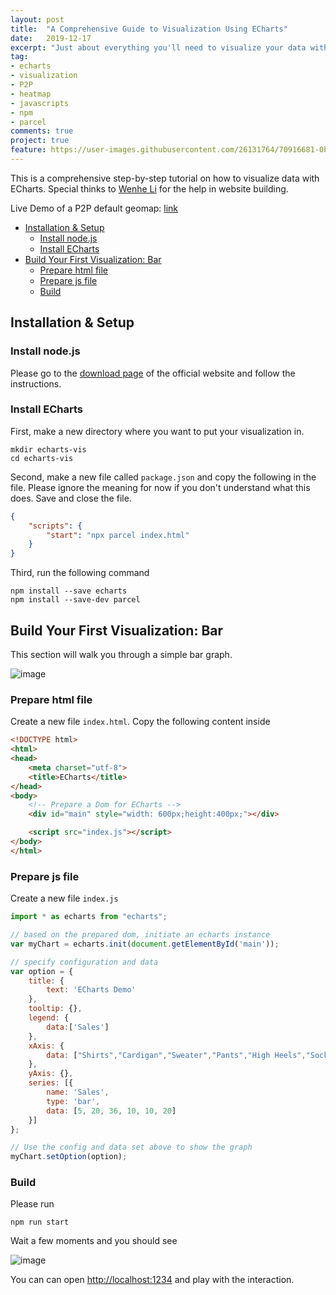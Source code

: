 ```yaml
---
layout: post
title:  "A Comprehensive Guide to Visualization Using ECharts"
date:   2019-12-17
excerpt: "Just about everything you'll need to visualize your data with ECharts"
tag:
- echarts 
- visualization
- P2P
- heatmap
- javascripts
- npm
- parcel
comments: true
project: true
feature: https://user-images.githubusercontent.com/26131764/70916681-0bc62500-2057-11ea-87a7-2b49ba113509.png
---
```


This is a comprehensive step-by-step tutorial on how to visualize data with ECharts. Special thinks to [Wenhe Li](https://portfolio.steins.live) for the help in website building.

Live Demo of a P2P default geomap: [link](https://honors.anpu.li)

- [Installation &amp; Setup](#installation-amp-setup)
  - [Install node.js](#install-nodejs)
  - [Install ECharts](#install-echarts)
- [Build Your First Visualization: Bar](#build-your-first-visualization-bar)
  - [Prepare html file](#prepare-html-file)
  - [Prepare js file](#prepare-js-file)
  - [Build](#build)

## Installation & Setup

### Install node.js

Please go to the [download page](https://nodejs.org/en/download/) of the official website and follow the instructions.

### Install ECharts

First, make a new directory where you want to put your visualization in.

```shell
mkdir echarts-vis
cd echarts-vis
```

Second, make a new file called `package.json` and copy the following in the file. Please ignore the meaning for now if you don't understand what this does. Save and close the file.

```json
{
    "scripts": {
        "start": "npx parcel index.html"
    }
}
```

Third, run the following command

```shell
npm install --save echarts
npm install --save-dev parcel
```

## Build Your First Visualization: Bar

This section will walk you through a simple bar graph.

![image](https://user-images.githubusercontent.com/26131764/70975935-e2080f00-20e5-11ea-9163-1b0903817dde.png)

### Prepare html file

Create a new file `index.html`. Copy the following content inside

```html
<!DOCTYPE html>
<html>
<head>
    <meta charset="utf-8">
    <title>ECharts</title>
</head>
<body>
    <!-- Prepare a Dom for ECharts -->
    <div id="main" style="width: 600px;height:400px;"></div>

    <script src="index.js"></script>
</body>
</html>
```

### Prepare js file

Create a new file `index.js`

```javascript
import * as echarts from "echarts";

// based on the prepared dom, initiate an echarts instance
var myChart = echarts.init(document.getElementById('main'));

// specify configuration and data
var option = {
    title: {
        text: 'ECharts Demo'
    },
    tooltip: {},
    legend: {
        data:['Sales']
    },
    xAxis: {
        data: ["Shirts","Cardigan","Sweater","Pants","High Heels","Socks"]
    },
    yAxis: {},
    series: [{
        name: 'Sales',
        type: 'bar',
        data: [5, 20, 36, 10, 10, 20]
    }]
};

// Use the config and data set above to show the graph
myChart.setOption(option);
```

### Build

Please run

```shell
npm run start
```

Wait a few moments and you should see

![image](https://user-images.githubusercontent.com/26131764/70975659-53938d80-20e5-11ea-8fa0-19c318c31251.png)

You can can open <http://localhost:1234> and play with the interaction.
